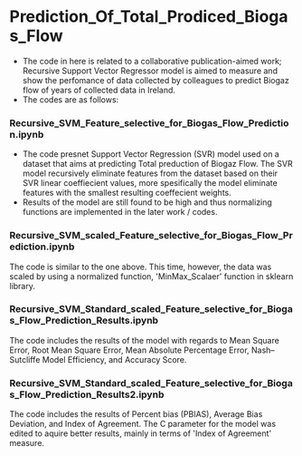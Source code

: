 # Prediction_Of_Total_Prodiced_Biogas_Flow
* The code in here is related to a collaborative publication-aimed work; Recursive Support Vector Regressor model is aimed to measure and show the perfomance of data collected by colleagues to predict Biogaz flow of years of collected data in Ireland.
* The codes are as follows:
### Recursive_SVM_Feature_selective_for_Biogas_Flow_Prediction.ipynb
* The code presnet Support Vector Regression (SVR) model used on a dataset that aims at predicting Total preduction of Biogaz Flow. The SVR model recursively eliminate features from the dataset based on their SVR linear coeffiecient values, more spesifically the model eliminate features with the smallest resulting coeffecient weights.
* Results of the model are still found to be high and thus normalizing functions are implemented in the later work / codes.

### Recursive_SVM_scaled_Feature_selective_for_Biogas_Flow_Prediction.ipynb
The code is similar to the one above. This time, however, the data was scaled by using a normalized function, 'MinMax_Scalaer' function in sklearn library.

### Recursive_SVM_Standard_scaled_Feature_selective_for_Biogas_Flow_Prediction_Results.ipynb
The code includes the results of the model with regards to Mean Square Error, Root Mean Square Error, Mean Absolute Percentage Error, Nash–Sutcliffe Model Efficiency, and Accuracy Score.

### Recursive_SVM_Standard_scaled_Feature_selective_for_Biogas_Flow_Prediction_Results2.ipynb
The code includes the results of Percent bias (PBIAS), Average Bias Deviation, and Index of Agreement. The C parameter for the model was edited to aquire better results, mainly in terms of 'Index of Agreement' measure.
